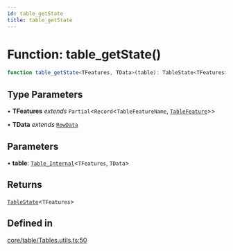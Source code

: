 ```yaml
---
id: table_getState
title: table_getState
---
```


# Function: table\_getState()

```ts
function table_getState<TFeatures, TData>(table): TableState<TFeatures>
```

## Type Parameters

• **TFeatures** *extends* `Partial`\<`Record`\<`TableFeatureName`, [`TableFeature`](../interfaces/tablefeature.md)\>\>

• **TData** *extends* [`RowData`](../type-aliases/rowdata.md)

## Parameters

• **table**: [`Table_Internal`](../type-aliases/table_internal.md)\<`TFeatures`, `TData`\>

## Returns

[`TableState`](../type-aliases/tablestate.md)\<`TFeatures`\>

## Defined in

[core/table/Tables.utils.ts:50](https://github.com/TanStack/table/blob/main/packages/table-core/src/core/table/Tables.utils.ts#L50)
